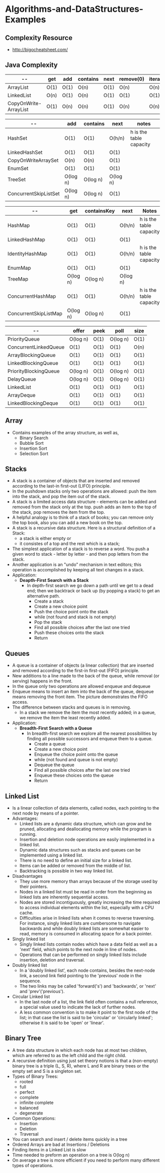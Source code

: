 # Algorithms-and-DataStructures-Examples

## Complexity Resource
  - http://bigocheatsheet.com/

## Java Complexity
--| get |  add | contains | next | remove(0) | iterator.remove
-- | -- | -- | -- | -- | -- | -- 
| ArrayList | O(1) | O(1) | O(n) | O(1) | O(n) | O(n)
LinkedList | O(n) | O(1) | O(n) | O(1) | O(1) | O(1)
CopyOnWrite-ArrayList | O(1) | O(n) | O(n) | O(1) | O(n) | O(n)

-- | add | contains | next | notes
-- | -- | -- | -- | --
HashSet | O(1) | O(1) | O(h/n) | h is the table capacity
LinkedHashSet | O(1) | O(1) | O(1) 
CopyOnWriteArraySet | O(n) | O(n) | O(1) 
EnumSet | O(1) | O(1) | O(1) 
TreeSet | O(log n) | O(log n) | O(log n)
ConcurrentSkipListSet | O(log n) | O(log n) | O(1)

-- | get | containsKey | next | Notes
-- | -- | -- | -- | --
HashMap | O(1) | O(1) | O(h/n) | h is the table capacity
LinkedHashMap | O(1) | O(1) | O(1) 
IdentityHashMap | O(1) | O(1) | O(h/n) | h is the table capacity 
EnumMap | O(1) | O(1) | O(1) 
TreeMap | O(log n) | O(log n) | O(log n) 
ConcurrentHashMap | O(1) | O(1) | O(h/n) | h is the table capacity 
ConcurrentSkipListMap | O(log n) | O(log n) | O(1)

-- | offer | peek | poll | size
-- | -- | -- | -- | --
PriorityQueue | O(log n) | O(1) | O(log n) | O(1)
ConcurrentLinkedQueue | O(1) | O(1) | O(1) | O(n)
ArrayBlockingQueue | O(1) | O(1) | O(1) | O(1)
LinkedBlockingQueue | O(1) | O(1) | O(1) | O(1)
PriorityBlockingQueue | O(log n) | O(1) | O(log n) | O(1)
DelayQueue | O(log n) | O(1) | O(log n) | O(1)
LinkedList | O(1) | O(1) | O(1) | O(1)
ArrayDeque | O(1) | O(1) | O(1) | O(1)
LinkedBlockingDeque | O(1) | O(1) |  O(1) | O(1)

## Array
  - Contains examples of the array structure, as well as,
    - Binary Search
    - Bubble Sort
    - Insertion Sort
    - Selection Sort
    
## Stacks
  - A stack is a container of objects that are inserted and removed according to the last-in first-out (LIFO) principle. 
  - In the pushdown stacks only two operations are allowed: push the item into the stack, and pop the item out of the stack. 
  - A stack is a limited access data structure - elements can be added and removed from the stack only at the top. push adds an item to
    the top of the stack, pop removes the item from the top.
  - A helpful analogy is to think of a stack of books; you can remove only the top book, also you can add a new book on the top.
  - A stack is a recursive data structure. Here is a structural definition of a Stack:
    - a stack is either empty or
    - it consistes of a top and the rest which is a stack;
  - The simplest application of a stack is to reverse a word. You push a given word to stack - letter by letter - and then pop letters
    from the stack.
  - Another application is an "undo" mechanism in text editors; this operation is accomplished by keeping all text changes in a stack.
  - Application:
    - **Deapth-First Search with a Stack**
      - In depth-first search we go down a path until we get to a dead end; then we backtrack or back up (by popping a stack) to get an
        alternative path.
          - Create a stack
          - Create a new choice point
          - Push the choice point onto the stack
          - while (not found and stack is not empty)
          - Pop the stack
          - Find all possible choices after the last one tried
          - Push these choices onto the stack
          - Return
  
## Queues
  - A queue is a container of objects (a linear collection) that are inserted and removed according to the first-in first-out (FIFO)
    principle.
  - New additions to a line made to the back of the queue, while removal (or serving) happens in the front. 
  - In the queue only two operations are allowed enqueue and dequeue
  - Enqueue means to insert an item into the back of the queue, dequeue means removing the front item. The picture demonstrates the FIFO
    access.
  - The difference between stacks and queues is in removing.
    - In a stack we remove the item the most recently added; in a queue, we remove the item the least recently added.
  - Application:
    - **Breadth-First Search with a Queue**
      - In breadth-first search we explore all the nearest possibilities by finding all possible successors and enqueue them to a queue.
        - Create a queue
        - Create a new choice point
        - Enqueue the choice point onto the queue
        - while (not found and queue is not empty)
        - Dequeue the queue
        - Find all possible choices after the last one tried
        - Enqueue these choices onto the queue
        - Return
  
## Linked List
  - Is a linear collection of data elements, called nodes, each pointing to the next node by means of a pointer.
  - Advantages:
    - Linked lists are a dynamic data structure, which can grow and be pruned, allocating and deallocating memory while the program is
      running.
    - Insertion and deletion node operations are easily implemented in a linked list.
    - Dynamic data structures such as stacks and queues can be implemented using a linked list.
    - There is no need to define an initial size for a linked list.
    - Items can be added or removed from the middle of list.
    - Backtracking is possible in two way linked list.
  - Disadvantages
    - They use more memory than arrays because of the storage used by their pointers.
    - Nodes in a linked list must be read in order from the beginning as linked lists are inherently sequential access.
    - Nodes are stored incontiguously, greatly increasing the time required to access individual elements within the list, especially
      with a CPU cache.
    - Difficulties arise in linked lists when it comes to reverse traversing. For instance, singly linked lists are cumbersome to
      navigate backwards and while doubly linked lists are somewhat easier to read, memory is consumed in allocating space for a back
      pointer.
  - Singly linked list
    - Singly linked lists contain nodes which have a data field as well as a 'next' field, which points to the next node in line of
      nodes.
    - Operations that can be performed on singly linked lists include insertion, deletion and traversal.
  - Doubly linked list
    - In a 'doubly linked list', each node contains, besides the next-node link, a second link field pointing to the 'previous' node in
      the sequence. 
    - The two links may be called 'forward('s') and 'backwards', or 'next' and 'prev'('previous').
  - Circular Linked list
    - In the last node of a list, the link field often contains a null reference, a special value used to indicate the lack of further
      nodes.
    - A less common convention is to make it point to the first node of the list; in that case the list is said to be 'circular' or
      'circularly linked'; otherwise it is said to be 'open' or 'linear'.
      
## Binary Tree
  - A tree data structure in which each node has at most two children, which are referred to as the left child and the right child.
  - A recursive definition using just set theory notions is that a (non-empty) binary tree is a triple (L, S, R), where L and R are
    binary trees or the empty set and S is a singleton set.
  - Types of Binary Trees:
    - rooted 
    - full 
    - perfect 
    - complete 
    - infinite complete
    - balanced
    - degenerate 
  - Common Operations:
    - Insertion
    - Deletion
    - Traversal
  - You can search and insert / delete items quickly in a tree
  - Ordered Arrays are bad at Insertions / Deletions
  - Finding items in a Linked List is slow
  - Time needed to preform an operation on a tree is O(log n)
  - On average a tree is more efficient if you need to perform many different types of operations.
    
  

